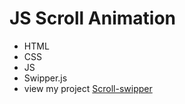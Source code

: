 # JS Scroll Animation 
- HTML
- CSS
- JS
- Swipper.js
- view my project [Scroll-swipper](https://kadirov-fariddun.github.io/Scroll-animation-site/)
